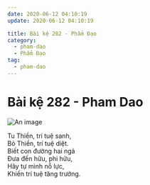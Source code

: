 ```yaml
---
date: 2020-06-12 04:10:19
update: 2020-06-12 04:10:19

title: Bài kệ 282 - Phẩm Đạo
category:
  - pham-dao
  - Phẩm Đạo
tag:
  - pham-dao
---
```


# Bài kệ 282 - Pham Dao

![An image](/img/pham-dao/pham-dao-282.jpg)

Tu Thiền, trí tuệ sanh,<br>Bỏ Thiền, trí tuệ diệt.<br>Biết con đường hai ngả<br>Ðưa đến hữu, phi hữu,<br>Hãy tự mình nỗ lực,<br>Khiến trí tuệ tăng trưởng.<br>
